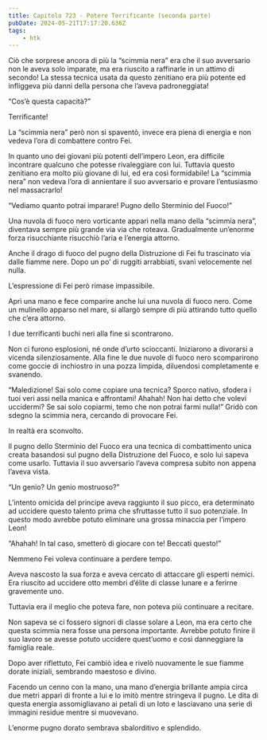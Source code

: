 ```yaml
---
title: Capitolo 723 - Potere Terrificante (seconda parte)
pubDate: 2024-05-21T17:17:20.636Z
tags:
    - htk
---
```


Ciò che sorprese ancora di più la “scimmia nera” era che il suo avversario non le aveva solo imparate, ma era riuscito a raffinarle in un attimo di secondo! La stessa tecnica usata da questo zenitiano era più potente ed infliggeva più danni della persona che l’aveva padroneggiata!

“Cos’è questa capacità?”

Terrificante!

La “scimmia nera” però non si spaventò, invece era piena di energia e non vedeva l’ora di combattere contro Fei.

In quanto uno dei giovani più potenti dell’impero Leon, era difficile incontrare qualcuno che potesse rivaleggiare con lui. Tuttavia questo zenitiano era molto più giovane di lui, ed era così formidabile! La “scimmia nera” non vedeva l’ora di annientare il suo avversario e provare l’entusiasmo nel massacrarlo!

“Vediamo quanto potrai imparare! Pugno dello Sterminio del Fuoco!”

Una nuvola di fuoco nero vorticante apparì nella mano della “scimmia nera”, diventava sempre più grande via via che roteava. Gradualmente un’enorme forza risucchiante risucchiò l’aria e l’energia attorno.

Anche il drago di fuoco del pugno della Distruzione di Fei fu trascinato via dalle fiamme nere. Dopo un po’ di ruggiti arrabbiati, svanì velocemente nel nulla.

L’espressione di Fei però rimase impassibile.

Aprì una mano e fece comparire anche lui una nuvola di fuoco nero. Come un mulinello apparso nel mare, si allargò sempre di più attirando tutto quello che c’era attorno.

I due terrificanti buchi neri alla fine si scontrarono.

Non ci furono esplosioni, né onde d’urto scioccanti. Iniziarono a divorarsi a vicenda silenziosamente. Alla fine le due nuvole di fuoco nero scomparirono come goccie di inchiostro in una pozza limpida, diluendosi completamente e svanendo.

“Maledizione! Sai solo come copiare una tecnica? Sporco nativo, sfodera i tuoi veri assi nella manica e affrontami! Ahahah! Non hai detto che volevi uccidermi? Se sai solo copiarmi, temo che non potrai farmi nulla!” Gridò con sdegno la scimmia nera, cercando di provocare Fei.

In realtà era sconvolto.

Il pugno dello Sterminio del Fuoco era una tecnica di combattimento unica creata basandosi sul pugno della Distruzione del Fuoco, e solo lui sapeva come usarlo. Tuttavia il suo avversario l’aveva compresa subito non appena l’aveva vista.

“Un genio? Un genio mostruoso?”

L’intento omicida del principe aveva raggiunto il suo picco, era determinato ad uccidere questo talento prima che sfruttasse tutto il suo potenziale. In questo modo avrebbe potuto eliminare una grossa minaccia per l’impero Leon!

“Ahahah! In tal caso, smetterò di giocare con te! Beccati questo!”

Nemmeno Fei voleva continuare a perdere tempo.

Aveva nascosto la sua forza e aveva cercato di attaccare gli esperti nemici. Era riuscito ad uccidere otto membri d’élite di classe lunare e a ferirne gravemente uno.

Tuttavia era il meglio che poteva fare, non poteva più continuare a recitare.

Non sapeva se ci fossero signori di classe solare a Leon, ma era certo che questa scimmia nera fosse una persona importante. Avrebbe potuto finire il suo lavoro se avesse potuto uccidere quest’uomo e così danneggiare la famiglia reale.

Dopo aver riflettuto, Fei cambiò idea e rivelò nuovamente le sue fiamme dorate iniziali, sembrando maestoso e divino.

Facendo un cenno con la mano, una mano d’energia brillante ampia circa due metri apparì di fronte a lui e lo imitò mentre stringeva il pugno. Le dita di questa energia assomigliavano ai petali di un loto e lasciavano una serie di immagini residue mentre si muovevano.

L’enorme pugno dorato sembrava sbalorditivo e splendido.

